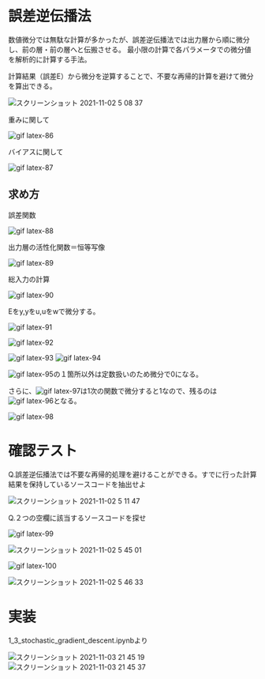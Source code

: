 # 誤差逆伝播法
数値微分では無駄な計算が多かったが、誤差逆伝播法では出力層から順に微分し、前の層・前の層へと伝搬させる。
最小限の計算で各パラメータでの微分値を解析的に計算する手法。

計算結果（誤差E）から微分を逆算することで、不要な再帰的計算を避けて微分を算出できる。

![スクリーンショット 2021-11-02 5 08 37](https://user-images.githubusercontent.com/85814165/139734898-8b495a52-04bb-4390-b2dd-1d95ca2cb00b.png)

重みに関して

![gif latex-86](https://user-images.githubusercontent.com/85814165/139734725-9f806b50-e83f-4de7-9750-b87289cea6ba.gif)

バイアスに関して

![gif latex-87](https://user-images.githubusercontent.com/85814165/139734768-17ef4f04-f42d-4520-95aa-7cf3cc7aa713.gif)

## 求め方

誤差関数

![gif latex-88](https://user-images.githubusercontent.com/85814165/139736027-c181b04c-e3a5-437b-8fbd-edb48aafb7ae.gif)

出力層の活性化関数＝恒等写像

![gif latex-89](https://user-images.githubusercontent.com/85814165/139736145-c557b93e-4812-43cd-bc38-37fa39f16c4e.gif)

総入力の計算

![gif latex-90](https://user-images.githubusercontent.com/85814165/139736285-34db5085-42f0-4544-8933-e083cd426ee4.gif)

Eをy,yをu,uをwで微分する。

![gif latex-91](https://user-images.githubusercontent.com/85814165/139736480-518e2ed3-7b43-4146-8c7c-b2dec374f92b.gif)

![gif latex-92](https://user-images.githubusercontent.com/85814165/139736574-dc4bece4-45bb-44a7-b21c-6ec941ab1c01.gif)

![gif latex-93](https://user-images.githubusercontent.com/85814165/139737858-d393e5cd-e7cb-4703-b4e4-ce299ed29741.gif)
![gif latex-94](https://user-images.githubusercontent.com/85814165/139737873-5818afae-3924-4064-8d62-b9c645c82d53.gif)

![gif latex-95](https://user-images.githubusercontent.com/85814165/139738125-5dfa5db8-ae12-4639-a2df-eb721cfb366d.gif)の１箇所以外は定数扱いのため微分で0になる。

さらに、![gif latex-97](https://user-images.githubusercontent.com/85814165/139738260-8ea1fcb3-2e42-4908-b2a1-f4198b515104.gif)は1次の関数で微分すると1なので、残るのは![gif latex-96](https://user-images.githubusercontent.com/85814165/139738203-2920fb9b-225b-428f-a1a8-72e467daef43.gif)となる。

![gif latex-98](https://user-images.githubusercontent.com/85814165/139738846-5e736080-4521-4954-91a6-6be26d95ccd6.gif)

# 確認テスト
Q.誤差逆伝播法では不要な再帰的処理を避けることができる。すでに行った計算結果を保持しているソースコードを抽出せよ

![スクリーンショット 2021-11-02 5 11 47](https://user-images.githubusercontent.com/85814165/139735293-da7d9bf6-c041-4b92-aa48-4fba1b32d083.png)

Q.２つの空欄に該当するソースコードを探せ

![gif latex-99](https://user-images.githubusercontent.com/85814165/139739558-36649065-6e43-46f4-ae94-271fcfbcde74.gif)

![スクリーンショット 2021-11-02 5 45 01](https://user-images.githubusercontent.com/85814165/139739632-c17d4a2d-33a2-4393-b460-53ca61166329.png)

![gif latex-100](https://user-images.githubusercontent.com/85814165/139739753-b61e11b3-309c-4569-9d81-bcd795ace377.gif)

![スクリーンショット 2021-11-02 5 46 33](https://user-images.githubusercontent.com/85814165/139739844-0c8bcdd9-d3bf-4756-8bac-ecb9af96f2de.png)


# 実装
1_3_stochastic_gradient_descent.ipynbより

![スクリーンショット 2021-11-03 21 45 19](https://user-images.githubusercontent.com/85814165/140062391-939b2395-c1a1-4173-84cc-3558a67687fb.png)
![スクリーンショット 2021-11-03 21 45 37](https://user-images.githubusercontent.com/85814165/140062401-6517bd48-0455-46cf-8d48-d843001be486.png)

